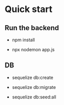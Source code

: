 # Quick start

## Run the backend

- npm install

- npx nodemon app.js

## DB

- sequelize db:create
- sequelize db:migrate

- sequelize db:seed:all

